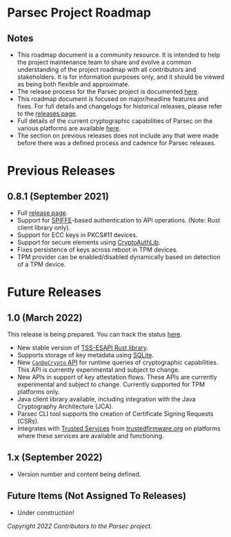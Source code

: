 # Parsec Project Roadmap

## Notes

- This roadmap document is a community resource. It is intended to help the project maintenance team
   to share and evolve a common understanding of the project roadmap with all contributors and
   stakeholders. It is for information purposes only, and it should be viewed as being both flexible
   and approximate.
- The release process for the Parsec project is documented
   [here](https://parallaxsecond.github.io/parsec-book/contributing/release_process.html).
- This roadmap document is focused on major/headline features and fixes. For full details and
   changelogs for historical releases, please refer to the [releases
   page](https://github.com/parallaxsecond/parsec/releases).
- Full details of the current cryptographic capabilities of Parsec on the various platforms are
   available
   [here](https://parallaxsecond.github.io/parsec-book/parsec_client/operations/service_api_coverage.html).
- The section on previous releases does not include any that were made before there was a defined
   process and cadence for Parsec releases.

# Previous Releases

## 0.8.1 (September 2021)

- Full [release page](https://github.com/parallaxsecond/parsec/releases/tag/0.8.1).
- Support for [SPIFFE](https://spiffe.io)-based authentication to API operations. (Note: Rust client
   library only).
- Support for ECC keys in PKCS#11 devices.
- Support for secure elements using [CryptoAuthLib](https://github.com/MicrochipTech/cryptoauthlib).
- Fixes persistence of keys across reboot in TPM devices.
- TPM provider can be enabled/disabled dynamically based on detection of a TPM device.

# Future Releases

## 1.0 (March 2022)

This release is being prepared. You can track the status
[here](https://github.com/parallaxsecond/parsec/milestone/3).

- New stable version of [TSS-ESAPI Rust library](https://github.com/parallaxsecond/rust-tss-esapi).
- Supports storage of key metadata using [SQLite](https://www.sqlite.org/index.html).
- New [`CanDoCrypto`
   API](https://parallaxsecond.github.io/parsec-book/parsec_client/operations/can_do_crypto.html)
   for runtime queries of cryptographic capabilities. This API is currently experimental and subject
   to change.
- New APIs in support of key attestation flows. These APIs are currently experimental and subject to
   change. Currently supported for TPM platforms only.
- Java client library available, including integration with the Java Cryptography Architecture
   (JCA).
- Parsec CLI tool supports the creation of Certificate Signing Requests (CSRs).
- Integrates with [Trusted Services](https://www.trustedfirmware.org/projects/trusted-services/)
   from [trustedfirmware.org](https://www.trustedfirmware.org) on platforms where these services are
   available and functioning.

## 1.x (September 2022)

- Version number and content being defined.

## Future Items (Not Assigned To Releases)

- Under construction!

*Copyright 2022 Contributors to the Parsec project.*
